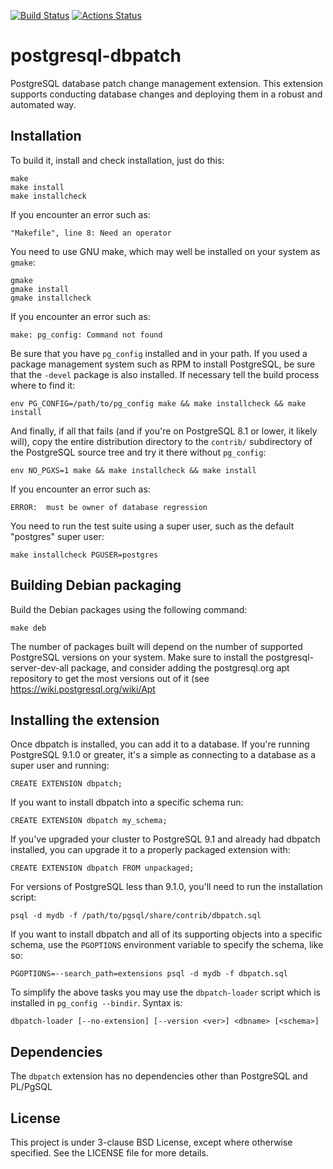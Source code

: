 [![Build Status](https://secure.travis-ci.org/linz/postgresql-dbpatch.svg)](http://travis-ci.org/linz/postgresql-dbpatch)
[![Actions Status](https://github.com/linz/postgresql-dbpatch/workflows/test/badge.svg?branch=master)](https://github.com/linz/postgresql-dbpatch/actions)

postgresql-dbpatch
==================

PostgreSQL database patch change management extension. This extension supports conducting database changes and deploying them in a robust and automated way.

Installation
------------

To build it, install and check installation, just do this:

    make
    make install
    make installcheck

If you encounter an error such as:

    "Makefile", line 8: Need an operator

You need to use GNU make, which may well be installed on your system as
`gmake`:

    gmake
    gmake install
    gmake installcheck

If you encounter an error such as:

    make: pg_config: Command not found

Be sure that you have `pg_config` installed and in your path. If you used a
package management system such as RPM to install PostgreSQL, be sure that the
`-devel` package is also installed. If necessary tell the build process where
to find it:

    env PG_CONFIG=/path/to/pg_config make && make installcheck && make install

And finally, if all that fails (and if you're on PostgreSQL 8.1 or lower, it
likely will), copy the entire distribution directory to the `contrib/`
subdirectory of the PostgreSQL source tree and try it there without
`pg_config`:

    env NO_PGXS=1 make && make installcheck && make install

If you encounter an error such as:

    ERROR:  must be owner of database regression

You need to run the test suite using a super user, such as the default
"postgres" super user:

    make installcheck PGUSER=postgres

Building Debian packaging
--------------------------

Build the Debian packages using the following command:

    make deb

The number of packages built will depend on the number of supported
PostgreSQL versions on your system. Make sure to install the
postgresql-server-dev-all package, and consider adding the
postgresql.org apt repository to get the most versions out
of it (see https://wiki.postgresql.org/wiki/Apt

Installing the extension
------------------------

Once dbpatch is installed, you can add it to a database. If you're running
PostgreSQL 9.1.0 or greater, it's a simple as connecting to a database as a
super user and running:

    CREATE EXTENSION dbpatch;

If you want to install dbpatch into a specific schema run:

    CREATE EXTENSION dbpatch my_schema;

If you've upgraded your cluster to PostgreSQL 9.1 and already had dbpatch
installed, you can upgrade it to a properly packaged extension with:

    CREATE EXTENSION dbpatch FROM unpackaged;

For versions of PostgreSQL less than 9.1.0, you'll need to run the
installation script:

    psql -d mydb -f /path/to/pgsql/share/contrib/dbpatch.sql

If you want to install dbpatch and all of its supporting objects into a specific
schema, use the `PGOPTIONS` environment variable to specify the schema, like
so:

    PGOPTIONS=--search_path=extensions psql -d mydb -f dbpatch.sql

To simplify the above tasks you may use the `dbpatch-loader` script
which is installed in `pg_config --bindir`. Syntax is:

    dbpatch-loader [--no-extension] [--version <ver>] <dbname> [<schema>]

Dependencies
------------
The `dbpatch` extension has no dependencies other than PostgreSQL and PL/PgSQL

License
---------------------
This project is under 3-clause BSD License, except where otherwise specified.
See the LICENSE file for more details.


